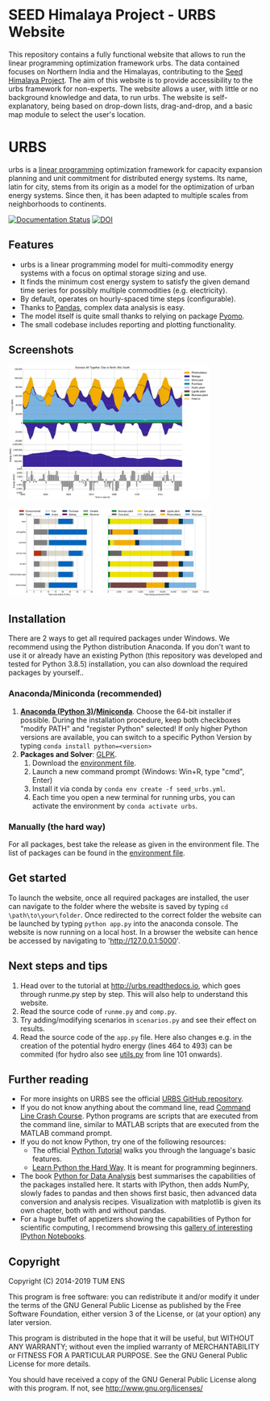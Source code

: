 # SEED Himalaya Project - URBS Website

This repository contains a fully functional website that allows to run the linear programming optimization framework urbs. The data contained focuses on Northern India and the Himalayas, contributing to the [Seed Himalaya Project](https://www.wasser.tum.de/en/nexus/research-projects/seed-himalaya/). The aim of this website is to provide accessibility to the urbs framework for non-experts. The website allows a user, with little or no background knowledge and data, to run urbs. The website is self-explanatory, being based on drop-down lists, drag-and-drop, and a basic map module to select the user's location.

# URBS

urbs is a [linear programming](https://en.wikipedia.org/wiki/Linear_programming) optimization framework for capacity expansion planning and unit commitment for distributed energy systems. Its name, latin for city, stems from its origin as a model for the optimization of urban energy systems. Since then, it has been adapted to multiple scales from neighborhoods to continents.

[![Documentation Status](https://readthedocs.org/projects/urbs/badge/?version=latest)](http://urbs.readthedocs.io/en/latest/?badge=latest)
[![DOI](https://zenodo.org/badge/DOI/10.5281/zenodo.594200.svg)](https://doi.org/10.5281/zenodo.594200)

## Features

  * urbs is a linear programming model for multi-commodity energy systems with a focus on optimal storage sizing and use.
  * It finds the minimum cost energy system to satisfy the given demand time  series for possibly multiple commodities (e.g. electricity).
  * By default, operates on hourly-spaced time steps (configurable).
  * Thanks to [Pandas](https://pandas.pydata.org), complex data analysis is easy.
  * The model itself is quite small thanks to relying on package [Pyomo](http://www.pyomo.org/).
  * The small codebase includes reporting and plotting functionality.

## Screenshots

<a href="doc/img/plot.png"><img src="doc/img/plot.png" alt="Timeseries plot of 8 days of electricity generation in vertex 'North' in scenario_all_together in hourly resolution: Hydro and biomass provide flat base load of about 50% to cover the daily fluctuating load, while large share of wind and small part photovoltaic generation cover the rest, supported by a day-night storage." style="width:400px"></a>

<a href="doc/img/comparison.png"><img src="doc/img/comparison.png" alt="Bar chart of cumulated annual electricity generation costs for all 5 scenarios defined in runme.py." style="width:400px"></a>

## Installation

There are 2 ways to get all required packages under Windows. We recommend using the Python distribution Anaconda. If you don't want to use it or already have an existing Python (this repository was developed and tested for Python 3.8.5) installation, you can also download the required packages by yourself..

### Anaconda/Miniconda (recommended)

  1. **[Anaconda (Python 3)](http://continuum.io/downloads)/[Miniconda](https://docs.conda.io/en/latest/miniconda.html)**. Choose the 64-bit installer if possible.
     During the installation procedure, keep both checkboxes "modify PATH" and "register Python" selected! If only higher Python versions are available, you can switch to a specific Python Version by typing `conda install python=<version>`
  2. **Packages and Solver**: [GLPK](http://winglpk.sourceforge.net/).
     1. Download the [environment file](https://github.com/julianmachnitzke/seed-urbs/seed_urbs.yml).
     2. Launch a new command prompt (Windows: Win+R, type "cmd", Enter)
     3. Install it via conda by `conda env create -f seed_urbs.yml`.
     4. Each time you open a new terminal for running urbs, you can activate the environment by `conda activate urbs`.


### Manually (the hard way)

For all packages, best take the release as given in the environment file. The list of packages can be found in the [environment file](https://github.com/julianmachnitzke/seed-urbs/seed_urbs.yml).
  
## Get started

To launch the website, once all required packages are installed, the user can navigate to the folder where the website is saved by typing `cd \path\to\your\folder`. Once redirected to the correct folder the website can be launched by typing `python app.py` into the anaconda console.
The website is now running on a local host. In a browser the website can hence be accessed by navigating to 'http://127.0.0.1:5000'.


## Next steps and tips

  1. Head over to the tutorial at http://urbs.readthedocs.io, which goes through runme.py step by step. This will also help to understand this website. 
  2. Read the source code of `runme.py` and `comp.py`. 
  3. Try adding/modifying scenarios in `scenarios.py` and see their effect on results.
  4. Read the source code of the `app.py` file. Here also changes e.g. in the creation of the potential hydro energy (lines 464 to 493) can be commited (for hydro also see [utils.py](https://github.com/julianmachnitzke/seed-urbs/blob/main/static/functions/utils.py) from line 101 onwards).
  
## Further reading
  - For more insights on URBS see the official [URBS GitHub repository](https://learnpythonthehardway.org/book/appendixa.html).
  - If you do not know anything about the command line, read [Command Line Crash Course](https://learnpythonthehardway.org/book/appendixa.html). Python programs are scripts that are executed from the command line, similar to MATLAB scripts that are executed from the MATLAB command prompt.
  - If you do not know Python, try one of the following resources:
    * The official [Python Tutorial](https://docs.python.org/3/tutorial/index.html) walks you through the language's basic features.
    * [Learn Python the Hard Way](https://learnpythonthehardway.org/book/preface.html). It is meant for programming beginners.
  - The book [Python for Data Analysis](http://shop.oreilly.com/product/0636920023784.do) best summarises the capabilities of the packages installed here. It starts with IPython, then adds NumPy, slowly fades to pandas and then shows first basic, then advanced data conversion and analysis recipes. Visualization with matplotlib is given its own chapter, both with and without pandas.
  - For a huge buffet of appetizers showing the capabilities of Python for scientific computing, I recommend browsing this [gallery of interesting IPython Notebooks](https://github.com/ipython/ipython/wiki/A-gallery-of-interesting-IPython-Notebooks).
  


## Copyright

Copyright (C) 2014-2019  TUM ENS

This program is free software: you can redistribute it and/or modify
it under the terms of the GNU General Public License as published by
the Free Software Foundation, either version 3 of the License, or
(at your option) any later version.

This program is distributed in the hope that it will be useful,
but WITHOUT ANY WARRANTY; without even the implied warranty of
MERCHANTABILITY or FITNESS FOR A PARTICULAR PURPOSE.  See the
GNU General Public License for more details.

You should have received a copy of the GNU General Public License
along with this program.  If not, see <http://www.gnu.org/licenses/>